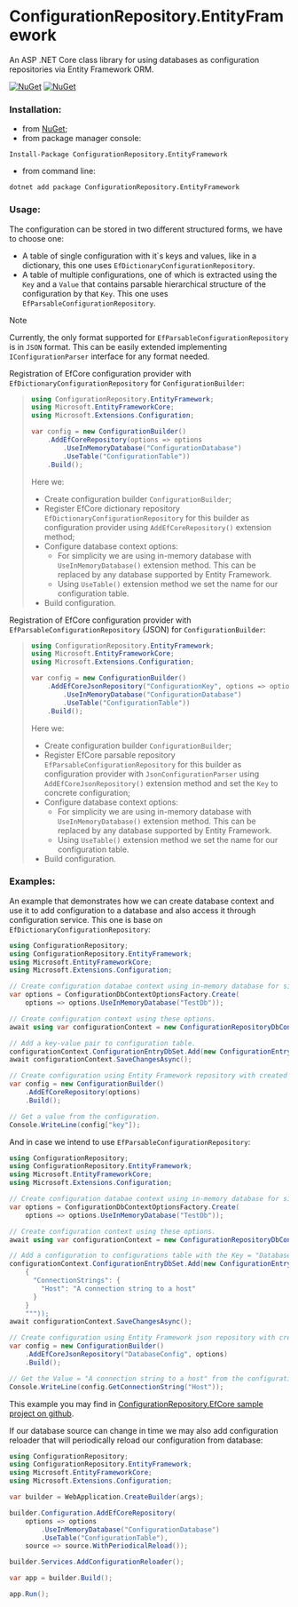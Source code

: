 # ConfigurationRepository.EntityFramework
An ASP .NET Core class library for using databases as configuration repositories via Entity Framework ORM.

[![NuGet](https://img.shields.io/nuget/dt/ConfigurationRepository.EntityFramework.svg)](https://www.nuget.org/packages/ConfigurationRepository.EntityFramework)
[![NuGet](https://img.shields.io/nuget/vpre/ConfigurationRepository.EntityFramework.svg)](https://www.nuget.org/packages/ConfigurationRepository.EntityFramework)

### Installation:

+ from [NuGet](https://www.nuget.org/packages/ConfigurationRepository.EntityFramework);
+ from package manager console:
```
Install-Package ConfigurationRepository.EntityFramework
```    
+ from command line:
```
dotnet add package ConfigurationRepository.EntityFramework
```

### Usage:

The configuration can be stored in two different structured forms, we have to choose one:
+ A table of single configuration with it\`s keys and values, like in a dictionary, this one uses `EfDictionaryConfigurationRepository`.
+ A table of multiple configurations, one of which is extracted using the `Key` and a `Value` that contains parsable hierarchical structure of the configuration by that `Key`. This one uses `EfParsableConfigurationRepository`.
> [!NOTE]
> Currently, the only format supported for `EfParsableConfigurationRepository` is in `JSON` format. This can be easily extended implementing `IConfigurationParser` interface for any format needed.

Registration of EfCore configuration provider with `EfDictionaryConfigurationRepository` for `ConfigurationBuilder`:
> ```csharp
> using ConfigurationRepository.EntityFramework;
> using Microsoft.EntityFrameworkCore;
> using Microsoft.Extensions.Configuration;
> 
> var config = new ConfigurationBuilder()
>     .AddEfCoreRepository(options => options
>         .UseInMemoryDatabase("ConfigurationDatabase")
>         .UseTable("ConfigurationTable"))
>     .Build();
> ```
> Here we:
> + Create configuration builder `ConfigurationBuilder`;
> + Register EfCore dictionary repository `EfDictionaryConfigurationRepository` for this builder as configuration provider using `AddEfCoreRepository()` extension method;
> + Configure database context options:
>   + For simplicity we are using in-memory database with `UseInMemoryDatabase()` extension method. This can be replaced by any database supported by Entity Framework.
>   + Using `UseTable()` extension method we set the name for our configuration table.
> + Build configuration.

Registration of EfCore configuration provider with `EfParsableConfigurationRepository` (JSON) for `ConfigurationBuilder`:
> ```csharp
> using ConfigurationRepository.EntityFramework;
> using Microsoft.EntityFrameworkCore;
> using Microsoft.Extensions.Configuration;
> 
> var config = new ConfigurationBuilder()
>     .AddEfCoreJsonRepository("ConfigurationKey", options => options
>         .UseInMemoryDatabase("ConfigurationDatabase")
>         .UseTable("ConfigurationTable"))
>     .Build();
> ```
> Here we:
> + Create configuration builder `ConfigurationBuilder`;
> + Register EfCore parsable repository `EfParsableConfigurationRepository` for this builder as configuration provider with `JsonConfigurationParser` using `AddEfCoreJsonRepository()` extension method and set the `Key` to concrete configuration;
> + Configure database context options:
>   + For simplicity we are using in-memory database with `UseInMemoryDatabase()` extension method. This can be replaced by any database supported by Entity Framework.
>   + Using `UseTable()` extension method we set the name for our configuration table.
> + Build configuration.

### Examples:

An example that demonstrates how we can create database context and use it to add configuration to a database and also access it through configuration service.
This one is base on `EfDictionaryConfigurationRepository`:
```csharp
using ConfigurationRepository;
using ConfigurationRepository.EntityFramework;
using Microsoft.EntityFrameworkCore;
using Microsoft.Extensions.Configuration;

// Create configuration databae context using in-memory database for simplicity.
var options = ConfigurationDbContextOptionsFactory.Create(
    options => options.UseInMemoryDatabase("TestDb"));

// Create configuration context using these options.
await using var configurationContext = new ConfigurationRepositoryDbContext(options);

// Add a key-value pair to configuration table.
configurationContext.ConfigurationEntryDbSet.Add(new ConfigurationEntry("Key", "value"));
await configurationContext.SaveChangesAsync();

// Create configuration using Entity Framework repository with created database context options.
var config = new ConfigurationBuilder()
    .AddEfCoreRepository(options)
    .Build();

// Get a value from the configuration.
Console.WriteLine(config["key"]);
```
And in case we intend to use `EfParsableConfigurationRepository`:
```csharp
using ConfigurationRepository;
using ConfigurationRepository.EntityFramework;
using Microsoft.EntityFrameworkCore;
using Microsoft.Extensions.Configuration;

// Create configuration databae context using in-memory database for simplicity.
var options = ConfigurationDbContextOptionsFactory.Create(
    options => options.UseInMemoryDatabase("TestDb"));

// Create configuration context using these options.
await using var configurationContext = new ConfigurationRepositoryDbContext(options);

// Add a configuration to configurations table with the Key = "DatabaseConfig".
configurationContext.ConfigurationEntryDbSet.Add(new ConfigurationEntry("DatabaseConfig", """
    {
      "ConnectionStrings": {
        "Host": "A connection string to a host"
      }
    }
    """));
await configurationContext.SaveChangesAsync();

// Create configuration using Entity Framework json repository with created database context options.
var config = new ConfigurationBuilder()
    .AddEfCoreJsonRepository("DatabaseConfig", options)
    .Build();

// Get the Value = "A connection string to a host" from the configuration.
Console.WriteLine(config.GetConnectionString("Host"));
```
This example you may find in [ConfigurationRepository.EfCore sample project on github](../../samples/ConfigurationRepository.EfCore).

If our database source can change in time we may also add configuration reloader that will periodically reload our configuration from database:
```csharp
using ConfigurationRepository;
using ConfigurationRepository.EntityFramework;
using Microsoft.EntityFrameworkCore;
using Microsoft.Extensions.Configuration;

var builder = WebApplication.CreateBuilder(args);

builder.Configuration.AddEfCoreRepository(
    options => options
        .UseInMemoryDatabase("ConfigurationDatabase")
        .UseTable("ConfigurationTable"),
    source => source.WithPeriodicalReload());

builder.Services.AddConfigurationReloader();

var app = builder.Build();

app.Run();
```

